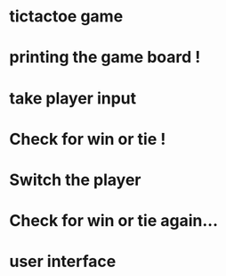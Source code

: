 # tictactoe game

# printing the game board !

# take player input

# Check for win or tie !

# Switch the player

# Check for win or tie again...

# user interface
